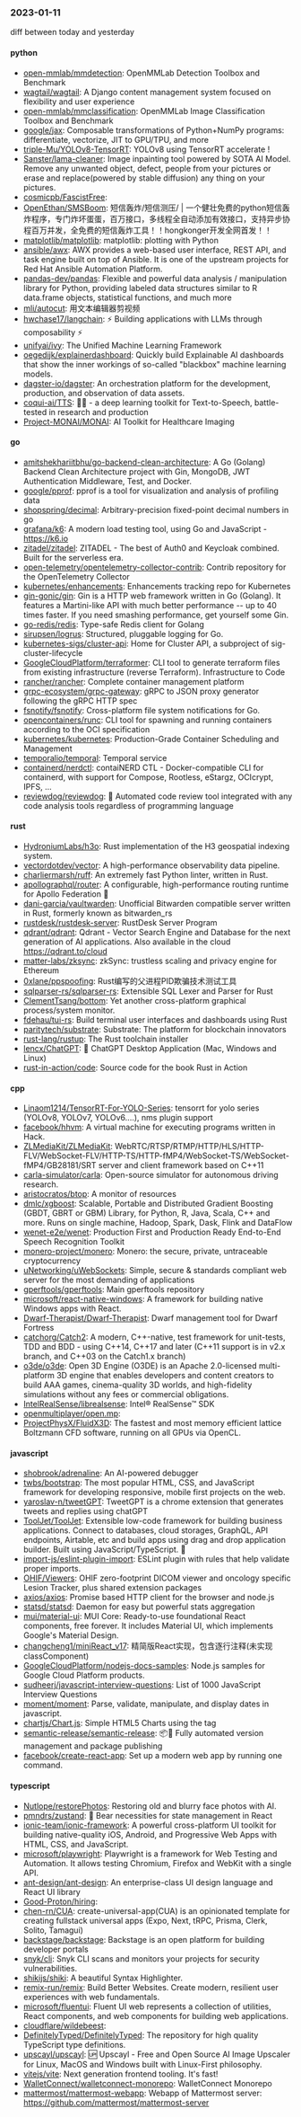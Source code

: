 ### 2023-01-11
diff between today and yesterday

#### python
* [open-mmlab/mmdetection](https://github.com/open-mmlab/mmdetection): OpenMMLab Detection Toolbox and Benchmark
* [wagtail/wagtail](https://github.com/wagtail/wagtail): A Django content management system focused on flexibility and user experience
* [open-mmlab/mmclassification](https://github.com/open-mmlab/mmclassification): OpenMMLab Image Classification Toolbox and Benchmark
* [google/jax](https://github.com/google/jax): Composable transformations of Python+NumPy programs: differentiate, vectorize, JIT to GPU/TPU, and more
* [triple-Mu/YOLOv8-TensorRT](https://github.com/triple-Mu/YOLOv8-TensorRT): YOLOv8 using TensorRT accelerate !
* [Sanster/lama-cleaner](https://github.com/Sanster/lama-cleaner): Image inpainting tool powered by SOTA AI Model. Remove any unwanted object, defect, people from your pictures or erase and replace(powered by stable diffusion) any thing on your pictures.
* [cosmicpb/FascistFree](https://github.com/cosmicpb/FascistFree): 
* [OpenEthan/SMSBoom](https://github.com/OpenEthan/SMSBoom): 短信轰炸/短信测压/ | 一个健壮免费的python短信轰炸程序，专门炸坏蛋蛋，百万接口，多线程全自动添加有效接口，支持异步协程百万并发，全免费的短信轰炸工具！！hongkonger开发全网首发！！
* [matplotlib/matplotlib](https://github.com/matplotlib/matplotlib): matplotlib: plotting with Python
* [ansible/awx](https://github.com/ansible/awx): AWX provides a web-based user interface, REST API, and task engine built on top of Ansible. It is one of the upstream projects for Red Hat Ansible Automation Platform.
* [pandas-dev/pandas](https://github.com/pandas-dev/pandas): Flexible and powerful data analysis / manipulation library for Python, providing labeled data structures similar to R data.frame objects, statistical functions, and much more
* [mli/autocut](https://github.com/mli/autocut): 用文本编辑器剪视频
* [hwchase17/langchain](https://github.com/hwchase17/langchain): ⚡ Building applications with LLMs through composability ⚡
* [unifyai/ivy](https://github.com/unifyai/ivy): The Unified Machine Learning Framework
* [oegedijk/explainerdashboard](https://github.com/oegedijk/explainerdashboard): Quickly build Explainable AI dashboards that show the inner workings of so-called "blackbox" machine learning models.
* [dagster-io/dagster](https://github.com/dagster-io/dagster): An orchestration platform for the development, production, and observation of data assets.
* [coqui-ai/TTS](https://github.com/coqui-ai/TTS): 🐸💬 - a deep learning toolkit for Text-to-Speech, battle-tested in research and production
* [Project-MONAI/MONAI](https://github.com/Project-MONAI/MONAI): AI Toolkit for Healthcare Imaging

#### go
* [amitshekhariitbhu/go-backend-clean-architecture](https://github.com/amitshekhariitbhu/go-backend-clean-architecture): A Go (Golang) Backend Clean Architecture project with Gin, MongoDB, JWT Authentication Middleware, Test, and Docker.
* [google/pprof](https://github.com/google/pprof): pprof is a tool for visualization and analysis of profiling data
* [shopspring/decimal](https://github.com/shopspring/decimal): Arbitrary-precision fixed-point decimal numbers in go
* [grafana/k6](https://github.com/grafana/k6): A modern load testing tool, using Go and JavaScript - https://k6.io
* [zitadel/zitadel](https://github.com/zitadel/zitadel): ZITADEL - The best of Auth0 and Keycloak combined. Built for the serverless era.
* [open-telemetry/opentelemetry-collector-contrib](https://github.com/open-telemetry/opentelemetry-collector-contrib): Contrib repository for the OpenTelemetry Collector
* [kubernetes/enhancements](https://github.com/kubernetes/enhancements): Enhancements tracking repo for Kubernetes
* [gin-gonic/gin](https://github.com/gin-gonic/gin): Gin is a HTTP web framework written in Go (Golang). It features a Martini-like API with much better performance -- up to 40 times faster. If you need smashing performance, get yourself some Gin.
* [go-redis/redis](https://github.com/go-redis/redis): Type-safe Redis client for Golang
* [sirupsen/logrus](https://github.com/sirupsen/logrus): Structured, pluggable logging for Go.
* [kubernetes-sigs/cluster-api](https://github.com/kubernetes-sigs/cluster-api): Home for Cluster API, a subproject of sig-cluster-lifecycle
* [GoogleCloudPlatform/terraformer](https://github.com/GoogleCloudPlatform/terraformer): CLI tool to generate terraform files from existing infrastructure (reverse Terraform). Infrastructure to Code
* [rancher/rancher](https://github.com/rancher/rancher): Complete container management platform
* [grpc-ecosystem/grpc-gateway](https://github.com/grpc-ecosystem/grpc-gateway): gRPC to JSON proxy generator following the gRPC HTTP spec
* [fsnotify/fsnotify](https://github.com/fsnotify/fsnotify): Cross-platform file system notifications for Go.
* [opencontainers/runc](https://github.com/opencontainers/runc): CLI tool for spawning and running containers according to the OCI specification
* [kubernetes/kubernetes](https://github.com/kubernetes/kubernetes): Production-Grade Container Scheduling and Management
* [temporalio/temporal](https://github.com/temporalio/temporal): Temporal service
* [containerd/nerdctl](https://github.com/containerd/nerdctl): contaiNERD CTL - Docker-compatible CLI for containerd, with support for Compose, Rootless, eStargz, OCIcrypt, IPFS, ...
* [reviewdog/reviewdog](https://github.com/reviewdog/reviewdog): 🐶 Automated code review tool integrated with any code analysis tools regardless of programming language

#### rust
* [HydroniumLabs/h3o](https://github.com/HydroniumLabs/h3o): Rust implementation of the H3 geospatial indexing system.
* [vectordotdev/vector](https://github.com/vectordotdev/vector): A high-performance observability data pipeline.
* [charliermarsh/ruff](https://github.com/charliermarsh/ruff): An extremely fast Python linter, written in Rust.
* [apollographql/router](https://github.com/apollographql/router): A configurable, high-performance routing runtime for Apollo Federation 🚀
* [dani-garcia/vaultwarden](https://github.com/dani-garcia/vaultwarden): Unofficial Bitwarden compatible server written in Rust, formerly known as bitwarden_rs
* [rustdesk/rustdesk-server](https://github.com/rustdesk/rustdesk-server): RustDesk Server Program
* [qdrant/qdrant](https://github.com/qdrant/qdrant): Qdrant - Vector Search Engine and Database for the next generation of AI applications. Also available in the cloud https://qdrant.to/cloud
* [matter-labs/zksync](https://github.com/matter-labs/zksync): zkSync: trustless scaling and privacy engine for Ethereum
* [0xlane/ppspoofing](https://github.com/0xlane/ppspoofing): Rust编写的父进程PID欺骗技术测试工具
* [sqlparser-rs/sqlparser-rs](https://github.com/sqlparser-rs/sqlparser-rs): Extensible SQL Lexer and Parser for Rust
* [ClementTsang/bottom](https://github.com/ClementTsang/bottom): Yet another cross-platform graphical process/system monitor.
* [fdehau/tui-rs](https://github.com/fdehau/tui-rs): Build terminal user interfaces and dashboards using Rust
* [paritytech/substrate](https://github.com/paritytech/substrate): Substrate: The platform for blockchain innovators
* [rust-lang/rustup](https://github.com/rust-lang/rustup): The Rust toolchain installer
* [lencx/ChatGPT](https://github.com/lencx/ChatGPT): 🔮 ChatGPT Desktop Application (Mac, Windows and Linux)
* [rust-in-action/code](https://github.com/rust-in-action/code): Source code for the book Rust in Action

#### cpp
* [Linaom1214/TensorRT-For-YOLO-Series](https://github.com/Linaom1214/TensorRT-For-YOLO-Series): tensorrt for yolo series (YOLOv8, YOLOv7, YOLOv6....), nms plugin support
* [facebook/hhvm](https://github.com/facebook/hhvm): A virtual machine for executing programs written in Hack.
* [ZLMediaKit/ZLMediaKit](https://github.com/ZLMediaKit/ZLMediaKit): WebRTC/RTSP/RTMP/HTTP/HLS/HTTP-FLV/WebSocket-FLV/HTTP-TS/HTTP-fMP4/WebSocket-TS/WebSocket-fMP4/GB28181/SRT server and client framework based on C++11
* [carla-simulator/carla](https://github.com/carla-simulator/carla): Open-source simulator for autonomous driving research.
* [aristocratos/btop](https://github.com/aristocratos/btop): A monitor of resources
* [dmlc/xgboost](https://github.com/dmlc/xgboost): Scalable, Portable and Distributed Gradient Boosting (GBDT, GBRT or GBM) Library, for Python, R, Java, Scala, C++ and more. Runs on single machine, Hadoop, Spark, Dask, Flink and DataFlow
* [wenet-e2e/wenet](https://github.com/wenet-e2e/wenet): Production First and Production Ready End-to-End Speech Recognition Toolkit
* [monero-project/monero](https://github.com/monero-project/monero): Monero: the secure, private, untraceable cryptocurrency
* [uNetworking/uWebSockets](https://github.com/uNetworking/uWebSockets): Simple, secure & standards compliant web server for the most demanding of applications
* [gperftools/gperftools](https://github.com/gperftools/gperftools): Main gperftools repository
* [microsoft/react-native-windows](https://github.com/microsoft/react-native-windows): A framework for building native Windows apps with React.
* [Dwarf-Therapist/Dwarf-Therapist](https://github.com/Dwarf-Therapist/Dwarf-Therapist): Dwarf management tool for Dwarf Fortress
* [catchorg/Catch2](https://github.com/catchorg/Catch2): A modern, C++-native, test framework for unit-tests, TDD and BDD - using C++14, C++17 and later (C++11 support is in v2.x branch, and C++03 on the Catch1.x branch)
* [o3de/o3de](https://github.com/o3de/o3de): Open 3D Engine (O3DE) is an Apache 2.0-licensed multi-platform 3D engine that enables developers and content creators to build AAA games, cinema-quality 3D worlds, and high-fidelity simulations without any fees or commercial obligations.
* [IntelRealSense/librealsense](https://github.com/IntelRealSense/librealsense): Intel® RealSense™ SDK
* [openmultiplayer/open.mp](https://github.com/openmultiplayer/open.mp): 
* [ProjectPhysX/FluidX3D](https://github.com/ProjectPhysX/FluidX3D): The fastest and most memory efficient lattice Boltzmann CFD software, running on all GPUs via OpenCL.

#### javascript
* [shobrook/adrenaline](https://github.com/shobrook/adrenaline): An AI-powered debugger
* [twbs/bootstrap](https://github.com/twbs/bootstrap): The most popular HTML, CSS, and JavaScript framework for developing responsive, mobile first projects on the web.
* [yaroslav-n/tweetGPT](https://github.com/yaroslav-n/tweetGPT): TweetGPT is a chrome extension that generates tweets and replies using chatGPT
* [ToolJet/ToolJet](https://github.com/ToolJet/ToolJet): Extensible low-code framework for building business applications. Connect to databases, cloud storages, GraphQL, API endpoints, Airtable, etc and build apps using drag and drop application builder. Built using JavaScript/TypeScript. 🚀
* [import-js/eslint-plugin-import](https://github.com/import-js/eslint-plugin-import): ESLint plugin with rules that help validate proper imports.
* [OHIF/Viewers](https://github.com/OHIF/Viewers): OHIF zero-footprint DICOM viewer and oncology specific Lesion Tracker, plus shared extension packages
* [axios/axios](https://github.com/axios/axios): Promise based HTTP client for the browser and node.js
* [statsd/statsd](https://github.com/statsd/statsd): Daemon for easy but powerful stats aggregation
* [mui/material-ui](https://github.com/mui/material-ui): MUI Core: Ready-to-use foundational React components, free forever. It includes Material UI, which implements Google's Material Design.
* [changcheng1/miniReact_v17](https://github.com/changcheng1/miniReact_v17): 精简版React实现，包含逐行注释(未实现classComponent)
* [GoogleCloudPlatform/nodejs-docs-samples](https://github.com/GoogleCloudPlatform/nodejs-docs-samples): Node.js samples for Google Cloud Platform products.
* [sudheerj/javascript-interview-questions](https://github.com/sudheerj/javascript-interview-questions): List of 1000 JavaScript Interview Questions
* [moment/moment](https://github.com/moment/moment): Parse, validate, manipulate, and display dates in javascript.
* [chartjs/Chart.js](https://github.com/chartjs/Chart.js): Simple HTML5 Charts using the <canvas> tag
* [semantic-release/semantic-release](https://github.com/semantic-release/semantic-release): 📦🚀 Fully automated version management and package publishing
* [facebook/create-react-app](https://github.com/facebook/create-react-app): Set up a modern web app by running one command.

#### typescript
* [Nutlope/restorePhotos](https://github.com/Nutlope/restorePhotos): Restoring old and blurry face photos with AI.
* [pmndrs/zustand](https://github.com/pmndrs/zustand): 🐻 Bear necessities for state management in React
* [ionic-team/ionic-framework](https://github.com/ionic-team/ionic-framework): A powerful cross-platform UI toolkit for building native-quality iOS, Android, and Progressive Web Apps with HTML, CSS, and JavaScript.
* [microsoft/playwright](https://github.com/microsoft/playwright): Playwright is a framework for Web Testing and Automation. It allows testing Chromium, Firefox and WebKit with a single API.
* [ant-design/ant-design](https://github.com/ant-design/ant-design): An enterprise-class UI design language and React UI library
* [Good-Proton/hiring](https://github.com/Good-Proton/hiring): 
* [chen-rn/CUA](https://github.com/chen-rn/CUA): create-universal-app(CUA) is an opinionated template for creating fullstack universal apps (Expo, Next, tRPC, Prisma, Clerk, Solito, Tamagui)
* [backstage/backstage](https://github.com/backstage/backstage): Backstage is an open platform for building developer portals
* [snyk/cli](https://github.com/snyk/cli): Snyk CLI scans and monitors your projects for security vulnerabilities.
* [shikijs/shiki](https://github.com/shikijs/shiki): A beautiful Syntax Highlighter.
* [remix-run/remix](https://github.com/remix-run/remix): Build Better Websites. Create modern, resilient user experiences with web fundamentals.
* [microsoft/fluentui](https://github.com/microsoft/fluentui): Fluent UI web represents a collection of utilities, React components, and web components for building web applications.
* [cloudflare/wildebeest](https://github.com/cloudflare/wildebeest): 
* [DefinitelyTyped/DefinitelyTyped](https://github.com/DefinitelyTyped/DefinitelyTyped): The repository for high quality TypeScript type definitions.
* [upscayl/upscayl](https://github.com/upscayl/upscayl): 🆙 Upscayl - Free and Open Source AI Image Upscaler for Linux, MacOS and Windows built with Linux-First philosophy.
* [vitejs/vite](https://github.com/vitejs/vite): Next generation frontend tooling. It's fast!
* [WalletConnect/walletconnect-monorepo](https://github.com/WalletConnect/walletconnect-monorepo): WalletConnect Monorepo
* [mattermost/mattermost-webapp](https://github.com/mattermost/mattermost-webapp): Webapp of Mattermost server: https://github.com/mattermost/mattermost-server
